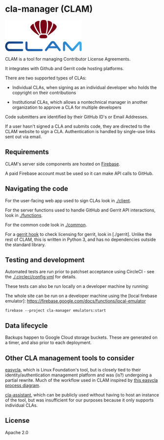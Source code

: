 # cla-manager (CLAM)

![CLAM logo](media/clam.png)

CLAM is a tool for managing Contributor License Agreements.

It integrates with Github and Gerrit code hosting platforms.

There are two supported types of CLAs:

- Individual CLAs, when signing as an individual developer who holds the
  copyright on their contributions

- Institutional CLAs, which allows a nontechnical manager in another
  organization to approve a CLA for multiple developers

Code submitters are identified by their GitHub ID's or Email Addresses.

If a user hasn't signed a CLA and submits code, they are directed to the CLAM
website to sign a CLA. Authentication is handled by single-use links sent out
via email.

## Requirements

CLAM's server side components are hosted on
[Firebase](https://firebase.google.com/).

A paid Firebase account must be used so it can make API calls to GitHub.

## Navigating the code

For the user-facing web app used to sign CLAs look in [./client](./client).

For the server functions used to handle GitHub and Gerrit API interactions,
look in [./functions](./functions).

For the common code look in [./common](./common).

For a [gerrit
hook](https://gerrit.googlesource.com/plugins/hooks/+/master/src/main/resources/Documentation/hooks.md)
to check licensing for gerrit, look in [./gerrit]. Unlike the rest of CLAM,
this is written in Python 3, and has no dependencies outside the standard
library.

## Testing and development

Automated tests are run prior to patchset acceptance using CircleCI - see the
[./.circleci/config.yml](./.circleci/config.yml) for details.

These tests can also be run locally on a developer machine by running: <FIXME>

The whole site can be run on a developer machine using the [local firebase
emulator]: https://firebase.google.com/docs/functions/local-emulator

    firebase --project cla-manager emulators:start

<FIXME>

## Data lifecycle

Backups happen to Google Cloud storage buckets.  These are generated on a
timer, and also prior to each deployment.

## Other CLA management tools to consider

[easycla](https://github.com/communitybridge/easycla), which is Linux
Foundation's tool, but is closely tied to their identity/authentication
management platform and was (is?) undergoing a partial rewrite.  Much of the
workflow used in CLAM inspired by [this easycla process
diagram](https://github.com/communitybridge/easycla/tree/master/getting-started#how-does-it-work).

[cla-assistant](https://github.com/cla-assistant), which can be publicly used
without having to host an instance of the tool, but was insufficient for our
purposes because it only supports individual CLAs.

## License

Apache 2.0
